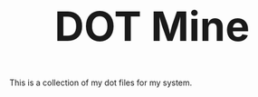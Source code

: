<h1 align="center" style="font-size:72px">DOT Mine</h1>

This is a collection of my dot files for my system.
